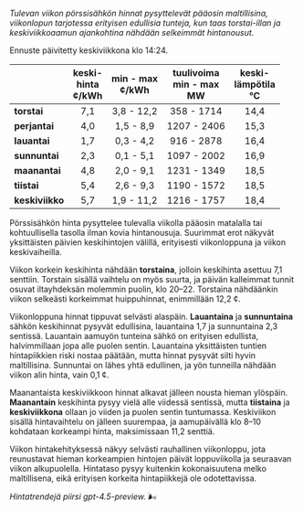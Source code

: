 *Tulevan viikon pörssisähkön hinnat pysyttelevät pääosin maltillisina, viikonlopun tarjotessa erityisen edullisia tunteja, kun taas torstai-illan ja keskiviikkoaamun ajankohtina nähdään selkeimmät hintanousut.*

Ennuste päivitetty keskiviikkona klo 14:24.

|              | keski-<br>hinta<br>¢/kWh | min - max<br>¢/kWh | tuulivoima<br>min - max<br>MW | keski-<br>lämpötila<br>°C |
|:-------------|:----------------:|:----------------:|:-------------:|:-------------:|
| **torstai**  |        7,1       |     3,8 - 12,2    |      358 - 1714      |      14,4     |
| **perjantai**|        4,0       |     1,5 - 8,9     |     1207 - 2406      |      15,3     |
| **lauantai** |        1,7       |     0,3 - 4,2     |      916 - 2878      |      16,4     |
| **sunnuntai**|        2,3       |     0,1 - 5,1     |     1097 - 2002      |      16,9     |
| **maanantai**|        4,8       |     2,0 - 9,1     |     1231 - 1349      |      18,5     |
| **tiistai**  |        5,4       |     2,6 - 9,3     |     1190 - 1572      |      18,5     |
| **keskiviikko**|      5,7       |     1,9 - 11,2    |     1216 - 1757      |      18,4     |

Pörssisähkön hinta pysyttelee tulevalla viikolla pääosin matalalla tai kohtuullisella tasolla ilman kovia hintanousuja. Suurimmat erot näkyvät yksittäisten päivien keskihintojen välillä, erityisesti viikonloppuna ja viikon keskivaiheilla.

Viikon korkein keskihinta nähdään **torstaina**, jolloin keskihinta asettuu 7,1 senttiin. Torstain sisällä vaihtelu on myös suurta, ja päivän kalleimmat tunnit osuvat iltayhdeksän molemmin puolin, klo 20–22. Torstaina nähdäänkin viikon selkeästi korkeimmat huippuhinnat, enimmillään 12,2 ¢.

Viikonloppuna hinnat tippuvat selvästi alaspäin. **Lauantaina** ja **sunnuntaina** sähkön keskihinnat pysyvät edullisina, lauantaina 1,7 ja sunnuntaina 2,3 sentissä. Lauantain aamuyön tunteina sähkö on erityisen edullista, halvimmillaan jopa alle puolen sentin. Lauantaina yksittäisten tuntien hintapiikkien riski nostaa päätään, mutta hinnat pysyvät silti hyvin maltillisina. Sunnuntai on lähes yhtä edullinen, ja yön tunneilla nähdään viikon alin hinta, vain 0,1 ¢.

Maanantaista keskiviikkoon hinnat alkavat jälleen nousta hieman ylöspäin. **Maanantain** keskihinta pysyy vielä alle viidessä sentissä, mutta **tiistaina** ja **keskiviikkona** ollaan jo viiden ja puolen sentin tuntumassa. Keskiviikon sisällä hintavaihtelu on jälleen suurempaa, ja aamupäivällä klo 8–10 kohdataan korkeampi hinta, maksimissaan 11,2 senttiä.

Viikon hintakehityksessä näkyy selvästi rauhallinen viikonloppu, jota reunustavat hieman korkeampien hintojen päivät loppuviikolla ja seuraavan viikon alkupuolella. Hintataso pysyy kuitenkin kokonaisuutena melko maltillisena, eikä erityisen korkeita hintapiikkejä ole odotettavissa.

*Hintatrendejä piirsi gpt-4.5-preview.* 🌬️
